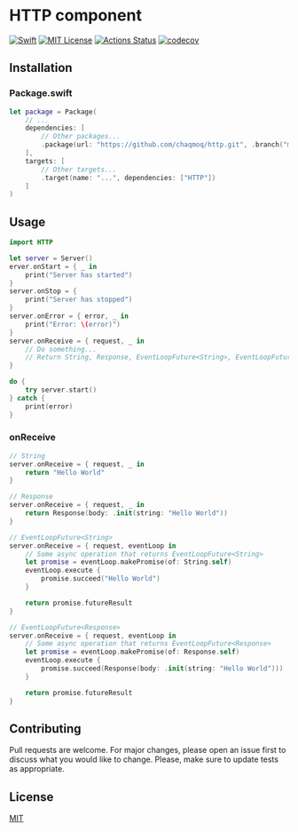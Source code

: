 # HTTP component
[![Swift](https://img.shields.io/badge/swift-5.1-brightgreen.svg)](https://swift.org/download/#releases) [![MIT License](https://img.shields.io/badge/license-MIT-brightgreen.svg)](https://github.com/chaqmoq/http/blob/master/LICENSE/) [![Actions Status](https://github.com/chaqmoq/http/workflows/development/badge.svg)](https://github.com/chaqmoq/http/actions) [![codecov](https://codecov.io/gh/chaqmoq/http/branch/master/graph/badge.svg)](https://codecov.io/gh/chaqmoq/http)

## Installation

### Package.swift
```swift
let package = Package(
    // ...
    dependencies: [
        // Other packages...
        .package(url: "https://github.com/chaqmoq/http.git", .branch("master"))
    ],
    targets: [
        // Other targets...
        .target(name: "...", dependencies: ["HTTP"])
    ]
)
```

## Usage

```swift
import HTTP

let server = Server()
erver.onStart = { _ in
    print("Server has started")
}
server.onStop = {
    print("Server has stopped")
}
server.onError = { error, _ in
    print("Error: \(error)")
}
server.onReceive = { request, _ in
    // Do something...
    // Return String, Response, EventLoopFuture<String>, EventLoopFuture<Response>, etc
}

do {
    try server.start()
} catch {
    print(error)
}
```

### onReceive
```swift
// String
server.onReceive = { request, _ in
    return "Hello World"
}

// Response
server.onReceive = { request, _ in
    return Response(body: .init(string: "Hello World"))
}

// EventLoopFuture<String>
server.onReceive = { request, eventLoop in
    // Some async operation that returns EventLoopFuture<String>
    let promise = eventLoop.makePromise(of: String.self)
    eventLoop.execute {
        promise.succeed("Hello World")
    }

    return promise.futureResult
}

// EventLoopFuture<Response>
server.onReceive = { request, eventLoop in
    // Some async operation that returns EventLoopFuture<Response>
    let promise = eventLoop.makePromise(of: Response.self)
    eventLoop.execute {
        promise.succeed(Response(body: .init(string: "Hello World")))
    }

    return promise.futureResult
}
```

## Contributing
Pull requests are welcome. For major changes, please open an issue first to discuss what you would like to change. Please, make sure to update tests as appropriate.

## License
[MIT](https://github.com/chaqmoq/http/blob/master/LICENSE)
